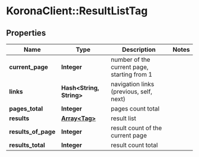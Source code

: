 # KoronaClient::ResultListTag

## Properties
Name | Type | Description | Notes
------------ | ------------- | ------------- | -------------
**current_page** | **Integer** | number of the current page, starting from 1 | 
**links** | **Hash&lt;String, String&gt;** | navigation links (previous, self, next) | 
**pages_total** | **Integer** | pages count total | 
**results** | [**Array&lt;Tag&gt;**](Tag.md) | result list | 
**results_of_page** | **Integer** | result count of the current page | 
**results_total** | **Integer** | result count total | 


